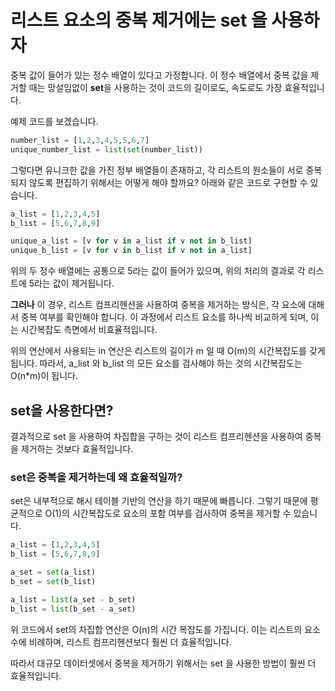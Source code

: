 # 리스트 요소의 중복 제거에는 set 을 사용하자

중복 값이 들어가 있는 정수 배열이 있다고 가정합니다. 이 정수 배열에서 중복 값을 제거할 때는 망설임없이
**set**을 사용하는 것이 코드의 길이로도, 속도로도 가장 효율적입니다.

예제 코드를 보겠습니다.

```python
number_list = [1,2,3,4,5,5,6,7]
unique_number_list = list(set(number_list))
```

그렇다면 유니크한 값을 가진 정부 배열들이 존재하고, 각 리스트의 원소들이 서로 중복되지 않도록 편집하기
위해서는 어떻게 해야 할까요? 아래와 같은 코드로 구현할 수 있습니다.

```python
a_list = [1,2,3,4,5]
b_list = [5,6,7,8,9]

unique_a_list = [v for v in a_list if v not in b_list]
unique_b_list = [v for v in b_list if v not in a_list]
```

위의 두 정수 배열에는 공통으로 5라는 값이 들어가 있으며, 위의 처리의 결과로 각 리스트에 5라는 값이
제거됩니다.

**그러나** 이 경우, 리스트 컴프리헨션을 사용하여 중복을 제거하는 방식은, 각 요소에 대해서 중복 여부를
확인해야 합니다. 이 과정에서 리스트 요소를 하나씩 비교하게 되며, 이는 시간복잡도 측면에서 비효율적입니다.

위의 연산에서 사용되는 in 연산은 리스트의 길이가 m 일 때 O(m)의 시간복잡도를 갖게 됩니다.
따라서, a_list 와 b_list 의 모든 요소를 검사해야 하는 것의 시간복잡도는 O(n\*m)이 됩니다.

## set을 사용한다면?

결과적으로 set 을 사용하여 차집합을 구하는 것이 리스트 컴프리헨션을 사용하여 중복을 제거하는 것보다
효율적입니다.

### set은 중복을 제거하는데 왜 효율적일까?

set은 내부적으로 해시 테이블 기반의 연산을 하기 때문에 빠릅니다. 그렇기 때문에 평균적으로 O(1)의
시간복잡도로 요소의 포함 여부를 검사하여 중복을 제거할 수 있습니다.

```python
a_list = [1,2,3,4,5]
b_list = [5,6,7,8,9]

a_set = set(a_list)
b_set = set(b_list)

a_list = list(a_set - b_set)
b_list = list(b_set - a_set)
```

위 코드에서 set의 차집합 연산은 O(n)의 시간 복잡도를 가집니다. 이는 리스트의 요소 수에 비례하며,
리스트 컴프리헨션보다 훨씬 더 효율적입니다.

따라서 대규모 데이터셋에서 중복을 제거하기 위해서는 set 을 사용한 방법이 훨씬 더 효율적입니다.
